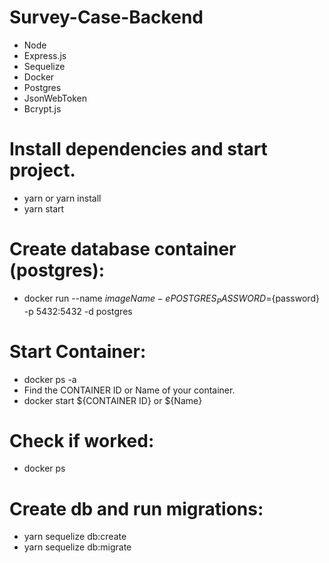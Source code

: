 # Survey-Case-Backend
- Node
- Express.js 
- Sequelize
- Docker
- Postgres
- JsonWebToken
- Bcrypt.js

# Install dependencies and start project.
- yarn or yarn install
- yarn start

# Create database container (postgres):
- docker run --name ${imageName} -e POSTGRES_PASSWORD=${password} -p 5432:5432 -d postgres

# Start Container:
- docker ps -a
- Find the CONTAINER ID or Name of your container.
- docker start ${CONTAINER ID} or ${Name}

# Check if worked: 
- docker ps

# Create db and run migrations:
- yarn sequelize db:create
- yarn sequelize db:migrate
